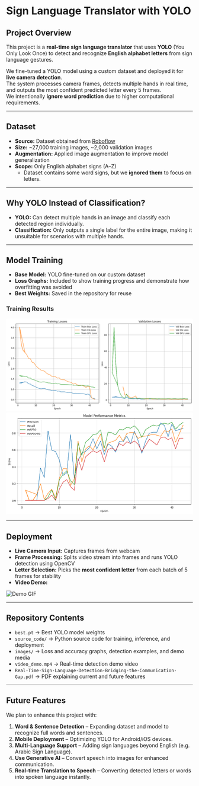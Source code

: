 #  Sign Language Translator with YOLO

##  Project Overview
This project is a **real-time sign language translator** that uses **YOLO** (You Only Look Once) to detect and recognize **English alphabet letters** from sign language gestures.  

We fine-tuned a YOLO model using a custom dataset and deployed it for **live camera detection**.  
The system processes camera frames, detects multiple hands in real time, and outputs the most confident predicted letter every 5 frames.  
We intentionally **ignore word prediction** due to higher computational requirements.

---

##  Dataset
- **Source:** Dataset obtained from [Roboflow](https://app.roboflow.com/yolo-qpq86/sign-language-xpq5z-0chb6/1)  
- **Size:** ~27,000 training images, ~2,000 validation images  
- **Augmentation:** Applied image augmentation to improve model generalization  
- **Scope:** Only English alphabet signs (A–Z)  
  - Dataset contains some word signs, but we **ignored them** to focus on letters.

---

##  Why YOLO Instead of Classification?
- **YOLO:** Can detect multiple hands in an image and classify each detected region individually.
- **Classification:** Only outputs a single label for the entire image, making it unsuitable for scenarios with multiple hands.

---

##  Model Training
- **Base Model:** YOLO fine-tuned on our custom dataset
- **Loss Graphs:** Included to show training progress and demonstrate how overfitting was avoided
- **Best Weights:** Saved in the repository for reuse

### Training Results
 ![Model Loss](images/loss.png) 
 ![Model Metric](images/metric.png) 

---

##  Deployment
- **Live Camera Input:** Captures frames from webcam
- **Frame Processing:** Splits video stream into frames and runs YOLO detection using OpenCV
- **Letter Selection:** Picks the **most confident letter** from each batch of 5 frames for stability
- **Video Demo:**  

![Demo GIF](video/demo.gif)  

---

##  Repository Contents
- `best.pt` → Best YOLO model weights  
- `source_code/` → Python source code for training, inference, and deployment  
- `images/` → Loss and accuracy graphs, detection examples, and demo media  
- `video_demo.mp4` → Real-time detection demo video  
- `Real-Time-Sign-Language-Detection-Bridging-the-Communication-Gap.pdf` → PDF explaining current and future features

---

##  Future Features
We plan to enhance this project with:
1. **Word & Sentence Detection** – Expanding dataset and model to recognize full words and sentences.
2. **Mobile Deployment** – Optimizing YOLO for Android/iOS devices.
3. **Multi-Language Support** – Adding sign languages beyond English (e.g. Arabic Sign Language).
4. **Use Generative AI** – Convert speech into images for enhanced communication.
5. **Real-time Translation to Speech** – Converting detected letters or words into spoken language instantly.
